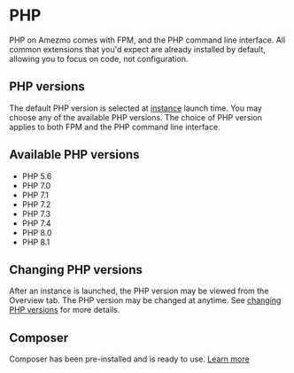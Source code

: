 # PHP

PHP on Amezmo comes with FPM, and the PHP command line interface. All common extensions that you'd expect are already installed by default, allowing you to focus on code, not configuration.

## PHP versions

The default PHP version is selected at [instance](/docs/instances) launch time. You may choose any of the available PHP versions.
The choice of PHP version applies to both FPM and the PHP command line interface.


## Available PHP versions
- PHP 5.6
- PHP 7.0
- PHP 7.1
- PHP 7.2
- PHP 7.3
- PHP 7.4
- PHP 8.0
- PHP 8.1

## Changing PHP versions
After an instance is launched, the PHP version may be viewed from the Overview tab. The PHP version may be changed at anytime. See [changing PHP versions](/docs/how-to-guides/changing-php-versions) for more details.

## Composer
Composer has been pre-installed and is ready to use. [Learn more](/docs/php/composer)

